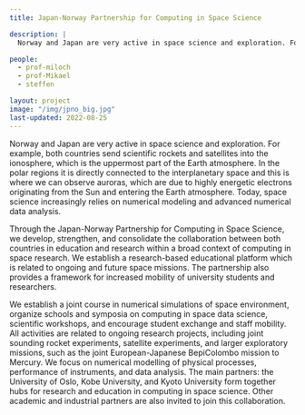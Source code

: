```yaml
---
title: Japan-Norway Partnership for Computing in Space Science

description: |
  Norway and Japan are very active in space science and exploration. For example, both countries send scientific rockets and satellites into the ionosphere, which is the uppermost part of the Earth atmosphere. In the polar regions it is directly connected to the interplanetary space and this is where we can observe auroras, which are due to highly energetic electrons originating from the Sun and entering the Earth atmosphere. Today, space science increasingly relies on numerical modeling and advanced numerical data analysis.

people:
  - prof-miloch
  - prof-Mikael
  - steffen

layout: project
image: "/img/jpno_big.jpg"
last-updated: 2022-08-25
---
```


Norway and Japan are very active in space science and exploration. For example, both countries send scientific rockets and satellites into the ionosphere, which is the uppermost part of the Earth atmosphere. In the polar regions it is directly connected to the interplanetary space and this is where we can observe auroras, which are due to highly energetic electrons originating from the Sun and entering the Earth atmosphere. Today, space science increasingly relies on numerical modeling and advanced numerical data analysis.   

Through the Japan-Norway Partnership for Computing in Space Science, we develop, strengthen, and consolidate the collaboration between both countries in education and research within a broad context of computing in space research. We establish a research-based educational platform which is related to ongoing and future space missions. The partnership also provides a framework for increased mobility of university students and researchers.   

We establish a joint course in numerical simulations of space environment, organize schools and symposia on computing in space data science, scientific workshops, and encourage student exchange and staff mobility. All activities are related to ongoing research projects, including joint sounding rocket experiments, satellite experiments, and larger exploratory missions, such as the joint European-Japanese BepiColombo mission to Mercury. We focus on numerical modelling of physical processes, performance of instruments, and data analysis. The main partners: the University of Oslo, Kobe University, and Kyoto University form together hubs for research and education in computing in space science. Other academic and industrial partners are also invited to join this collaboration.
